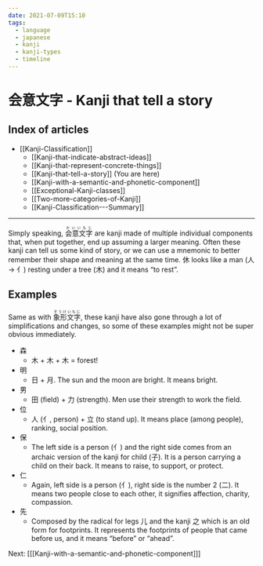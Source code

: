 ```yaml
---
date: 2021-07-09T15:10
tags:
  - language
  - japanese
  - kanji
  - kanji-types
  - timeline
---
```


# 会意文字 - Kanji that tell a story

## Index of articles

 * [[Kanji-Classification]]
   * [[Kanji-that-indicate-abstract-ideas]]
   * [[Kanji-that-represent-concrete-things]]
   * [[Kanji-that-tell-a-story]] (You are here)
   * [[Kanji-with-a-semantic-and-phonetic-component]]
   * [[Exceptional-Kanji-classes]]
   * [[Two-more-categories-of-Kanji]]
   * [[Kanji-Classification---Summary]]

---

Simply speaking, <ruby>会意文字<rt>かいいもじ</rt></ruby> are kanji made of
multiple individual components that, when put together, end up assuming a larger
meaning. Often these kanji can tell us some kind of story, or we can use a
mnemonic to better remember their shape and meaning at the same time. 休 looks
like a man (人 -> 亻) resting under a tree (木) and it means “to rest”.

## Examples

Same as with <ruby>象形文字<rt>ぞうけいもじ</rt></ruby>, these kanji have also
gone through a lot of simplifications and changes, so some of these examples
might not be super obvious immediately.

 * 森
   * 木 + 木 + 木 = forest!
 * 明
   * 日 + 月. The sun and the moon are bright. It means bright.
 * 男
   * 田 (field) + 力 (strength). Men use their strength to work the field.
 * 位
   * 人 (亻, person) + 立 (to stand up). It means place (among people), ranking,
     social position.
 * 保
   * The left side is a person (亻) and the right side comes from an archaic
     version of the kanji for child (子). It is a person carrying a child on
     their back. It means to raise, to support, or protect.
 * 仁
   * Again, left side is a person (亻), right side is the number 2 (二). It
     means two people close to each other, it signifies affection, charity,
     compassion.
 * 先
   * Composed by the radical for legs 儿 and the kanji 之 which is an old form
     for footprints. It represents the footprints of people that came before us,
     and it means “before” or “ahead”.

Next: [[[Kanji-with-a-semantic-and-phonetic-component]]]
